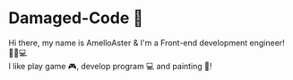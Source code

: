 # Damaged-Code 👾

  Hi there, my name is AmelloAster & I'm a Front-end development engineer! 👾💓💻 <br/>
  I like play game 🎮, develop program 💻 and painting 🌌!<br/>
